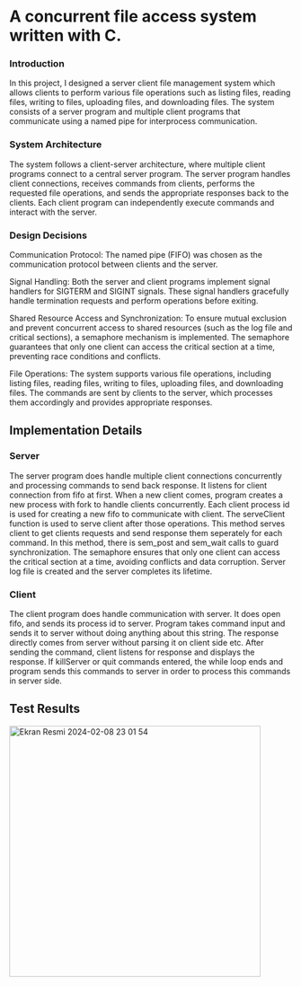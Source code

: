 # A concurrent file access system written with C.

### Introduction 
In this project, I designed a server client file management system which
allows clients to perform various file operations such as listing files, reading
files, writing to files, uploading files, and downloading files. The system
consists of a server program and multiple client programs that communicate
using a named pipe for interprocess communication.

### System Architecture

The system follows a client-server architecture, where multiple client
programs connect to a central server program. The server program handles
client connections, receives commands from clients, performs the requested
file operations, and sends the appropriate responses back to the clients.
Each client program can independently execute commands and interact with
the server.

### Design Decisions

Communication Protocol: The named pipe (FIFO) was chosen as the
communication protocol between clients and the server.

Signal Handling: Both the server and client programs implement signal
handlers for SIGTERM and SIGINT signals. These signal handlers gracefully
handle termination requests and perform operations before exiting.

Shared Resource Access and Synchronization: To ensure mutual exclusion
and prevent concurrent access to shared resources (such as the log file and
critical sections), a semaphore mechanism is implemented. The semaphore
guarantees that only one client can access the critical section at a time,
preventing race conditions and conflicts.

File Operations: The system supports various file operations, including listing
files, reading files, writing to files, uploading files, and downloading files. The
commands are sent by clients to the server, which processes them
accordingly and provides appropriate responses.

## Implementation Details

### Server
The server program does handle multiple client connections
concurrently and processing commands to send back response.
It listens for client connection from fifo at first.
When a new client comes, program creates a new process with fork to
handle clients concurrently.
Each client process id is used for creating a new fifo to communicate with
client.
The serveClient function is used to serve client after those operations. This
method serves client to get clients requests and send response them
seperately for each command. In this method, there is sem_post and
sem_wait calls to guard synchronization. The semaphore ensures that only
one client can access the critical section at a time, avoiding conflicts and
data corruption.
Server log file is created and the server completes its lifetime.

### Client

The client program does handle communication with server. It does
open fifo, and sends its process id to server.
Program takes command input and sends it to server without doing anything
about this string. The response directly comes from server without parsing it
on client side etc.
After sending the command, client listens for response and displays the
response.
If killServer or quit commands entered, the while loop ends and program
sends this commands to server in order to process this commands in server
side.

## Test Results

<img width="447" alt="Ekran Resmi 2024-02-08 23 01 54" src="https://github.com/wtfisthiskaan/A-Concurrent-File-Access-System/assets/78760338/4337738c-d9c3-4640-9671-c332591dae7d">




